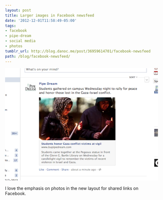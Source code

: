 ```yaml
---
layout: post
title: Larger images in Facebook newsfeed
date: '2012-12-01T11:58:49-05:00'
tags:
- facebook
- pipe-dream
- social media
- photos
tumblr_url: http://blog.danoc.me/post/36959614701/facebook-newsfeed
path: /blog/facebook-newsfeed/
---
```


![Screenshot of the a Pipe Dream article on Facebook](./pipe-dream-facebook-newsfeed.png)


I love the emphasis on photos in the new layout for shared links on Facebook.
